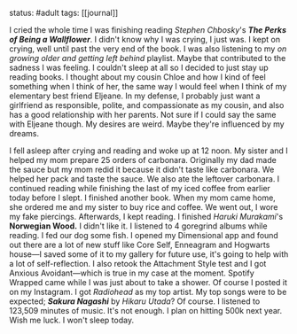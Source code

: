 status: #adult 
tags: [[journal]] 

I cried the whole time I was finishing reading *Stephen Chbosky*'s ***The Perks of Being a Wallflower***. I didn't know why I was crying, I just was. I kept on crying, well until past the very end of the book. I was also listening to my *on growing older and getting left behind* playlist. Maybe that contributed to the sadness I was feeling. I couldn't sleep at all so I decided to just stay up reading books. I thought about my cousin Chloe and how I kind of feel something when I think of her, the same way I would feel when I think of my elementary best friend Eljeane. In my defense, I probably just want a girlfriend as responsible, polite, and compassionate as my cousin, and also has a good relationship with her parents. Not sure if I could say the same with Eljeane though. My desires are weird. Maybe they're influenced by my dreams. 

I fell asleep after crying and reading and woke up at 12 noon. My sister and I helped my mom prepare 25 orders of carbonara. Originally my dad made the sauce but my mom redid it because it didn't taste like carbonara. We helped her pack and taste the sauce. We also ate the leftover carbonara. I continued reading while finishing the last of my iced coffee from earlier today before I slept. I finished another book. When my mom came home, she ordered me and my sister to buy rice and coffee. We went out, I wore my fake piercings. Afterwards, I kept reading. I finished *Haruki Murakami*'s **Norwegian Wood.** I didn't like it. I listened to 4 goregrind albums while reading. I fed our dog some fish. I opened my Dimensional app and found out there are a lot of new stuff like Core Self, Enneagram and Hogwarts house—I saved some of it to my gallery for future use, it's going to help with a lot of self-reflection. I also retook the Attachment Style test and I got Anxious Avoidant—which is true in my case at the moment. Spotify Wrapped came while I was just about to take a shower. Of course I posted it on my Instagram. I got *Radiohead* as my top artist. My top songs were to be expected; ***Sakura Nagashi*** by *Hikaru Utada*? Of course. I listened to 123,509 minutes of music. It's not enough. I plan on hitting 500k next year. Wish me luck. I won't sleep today.